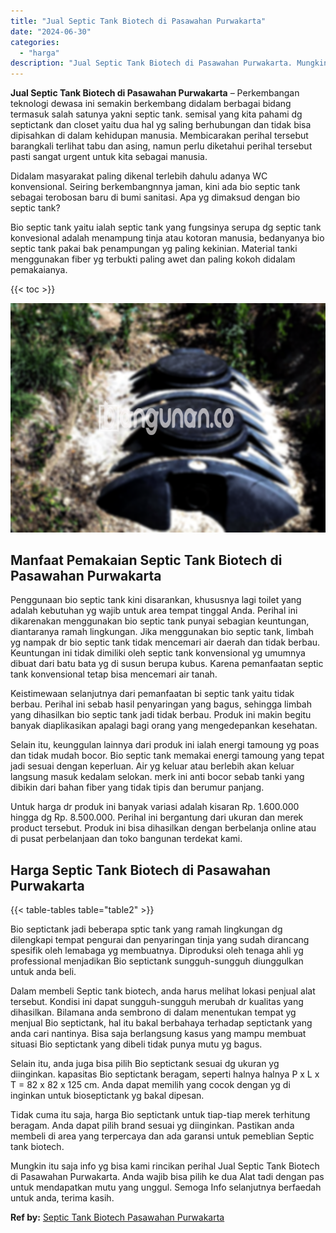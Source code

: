 ```yaml
---
title: "Jual Septic Tank Biotech di Pasawahan Purwakarta"
date: "2024-06-30"
categories: 
  - "harga"
description: "Jual Septic Tank Biotech di Pasawahan Purwakarta. Mungkin itu saja info yg bisa kami rincikan perihal Jual Septic Tank Biotech di Pasawahan Purwakarta. Anda..."
---
```


**Jual Septic Tank Biotech di Pasawahan Purwakarta** – Perkembangan teknologi dewasa ini semakin berkembang didalam berbagai bidang termasuk salah satunya yakni septic tank. semisal yang kita pahami dg septictank dan closet yaitu dua hal yg saling berhubungan dan tidak bisa dipisahkan di dalam kehidupan manusia. Membicarakan perihal tersebut barangkali terlihat tabu dan asing, namun perlu diketahui perihal tersebut pasti sangat urgent untuk kita sebagai manusia.

Didalam masyarakat paling dikenal terlebih dahulu adanya WC konvensional. Seiring berkembangnnya jaman, kini ada bio septic tank sebagai terobosan baru di bumi sanitasi. Apa yg dimaksud dengan bio septic tank?

Bio septic tank yaitu ialah septic tank yang fungsinya serupa dg septic tank konvesional adalah menampung tinja atau kotoran manusia, bedanyanya bio septic tank pakai bak penampungan yg paling kekinian. Material tanki menggunakan fiber yg terbukti paling awet dan paling kokoh didalam pemakaianya.

{{< toc >}}

![Jual Septic Tank Biotech di Pasawahan Purwakarta](/images/jual-bio-septictank-41.png)

## Manfaat Pemakaian Septic Tank Biotech di Pasawahan Purwakarta

Penggunaan bio septic tank kini disarankan, khususnya lagi toilet yang adalah kebutuhan yg wajib untuk area tempat tinggal Anda. Perihal ini dikarenakan menggunakan bio septic tank punyai sebagian keuntungan, diantaranya ramah lingkungan. Jika menggunakan bio septic tank, limbah yg nampak dr bio septic tank tidak mencemari air daerah dan tidak berbau. Keuntungan ini tidak dimiliki oleh septic tank konvensional yg umumnya dibuat dari batu bata yg di susun berupa kubus. Karena pemanfaatan septic tank konvensional tetap bisa mencemari air tanah.

Keistimewaan selanjutnya dari pemanfaatan bi septic tank yaitu tidak berbau. Perihal ini sebab hasil penyaringan yang bagus, sehingga limbah yang dihasilkan bio septic tank jadi tidak berbau. Produk ini makin begitu banyak diaplikasikan apalagi bagi orang yang mengedepankan kesehatan.

Selain itu, keunggulan lainnya dari produk ini ialah energi tamoung yg poas dan tidak mudah bocor. Bio septic tank memakai energi tamoung yang tepat jadi sesuai dengan keperluan. Air yg keluar atau berlebih akan keluar langsung masuk kedalam selokan. merk ini anti bocor sebab tanki yang dibikin dari bahan fiber yang tidak tipis dan berumur panjang.

Untuk harga dr produk ini banyak variasi adalah kisaran Rp. 1.600.000 hingga dg Rp. 8.500.000. Perihal ini bergantung dari ukuran dan merek product tersebut. Produk ini bisa dihasilkan dengan berbelanja online atau di pusat perbelanjaan dan toko bangunan terdekat kami.

## Harga Septic Tank Biotech di Pasawahan Purwakarta

{{< table-tables table="table2" >}}

Bio septictank jadi beberapa sptic tank yang ramah lingkungan dg dilengkapi tempat pengurai dan penyaringan tinja yang sudah dirancang spesifik oleh lemabaga yg membuatnya. Diproduksi oleh tenaga ahli yg professional menjadikan Bio septictank sungguh-sungguh diunggulkan untuk anda beli.

Dalam membeli Septic tank biotech, anda harus melihat lokasi penjual alat tersebut. Kondisi ini dapat sungguh-sungguh merubah dr kualitas yang dihasilkan. Bilamana anda sembrono di dalam menentukan tempat yg menjual Bio septictank, hal itu bakal berbahaya terhadap septictank yang anda cari nantinya. Bisa saja berlangsung kasus yang mampu membuat situasi Bio septictank yang dibeli tidak punya mutu yg bagus.

Selain itu, anda juga bisa pilih Bio septictank sesuai dg ukuran yg diinginkan. kapasitas Bio septictank beragam, seperti halnya halnya P x L x T = 82 x 82 x 125 cm. Anda dapat memilih yang cocok dengan yg di inginkan untuk bioseptictank yg bakal dipesan.

Tidak cuma itu saja, harga Bio septictank untuk tiap-tiap merek terhitung beragam. Anda dapat pilih brand sesuai yg diinginkan. Pastikan anda membeli di area yang terpercaya dan ada garansi untuk pemeblian Septic tank biotech.

Mungkin itu saja info yg bisa kami rincikan perihal Jual Septic Tank Biotech di Pasawahan Purwakarta. Anda wajib bisa pilih ke dua Alat tadi dengan pas untuk mendapatkan mutu yang unggul. Semoga Info selanjutnya berfaedah untuk anda, terima kasih.

**Ref by:** [Septic Tank Biotech Pasawahan Purwakarta](https://id.wikipedia.org/wiki/Septic)
